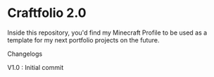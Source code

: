 # Craftfolio 2.0
Inside this repository, you'd find my Minecraft Profile to be used as a template for my next portfolio projects on the future.

Changelogs

V1.0 : Initial commit